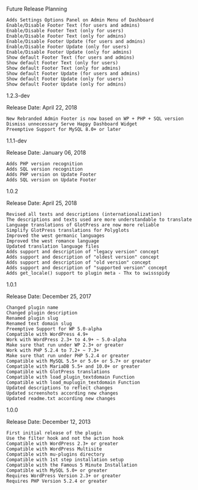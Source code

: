 Future Release Planning

    Adds Settings Options Panel on Admin Menu of Dashboard
    Enable/Disable Footer Text (for users and admins)
    Enable/Disable Footer Text (only for users)
    Enable/Disable Footer Text (only for admins)
    Enable/Disable Footer Update (for users and admins)
    Enable/Disable Footer Update (only for users)
    Enable/Disable Footer Update (only for admins)
    Show default Footer Text (for users and admins)
    Show default Footer Text (only for users)
    Show default Footer Text (only for admins)
    Show default Footer Update (for users and admins)
    Show default Footer Update (only for users)
    Show default Footer Update (only for admins)

1.2.3-dev

Release Date: April 22, 2018

    New Rebranded Admin Footer is now based on WP + PHP + SQL version
    Dismiss unnecessary Serve Happy Dashboard Widget
    Preemptive Support for MySQL 8.0+ or later

1.1.1-dev

Release Date: January 06, 2018

    Adds PHP version recognition
    Adds SQL version recognition
    Adds PHP version on Update Footer
    Adds SQL version on Update Footer

1.0.2

Release Date: April 25, 2018

    Revised all texts and descriptions (internationalization)
    The descriptions and texts used are more understandable to translate
    Language translations of GlotPress are now more reliable
    Simplify GlotPress translations for Polyglots
    Improved the west germanic languages
    Improved the west romance language
    Updated translation language files
    Adds support and description of "legacy version" concept
    Adds support and description of "oldest version" concept
    Adds support and description of "old version" concept
    Adds support and description of "supported version" concept
    Adds get_locale() support to plugin meta - Thx to swissspidy

1.0.1

Release Date: December 25, 2017

    Changed plugin name
    Changed plugin description
    Renamed plugin slug
    Renamed text domain slug
    Preemptive Support for WP 5.0-alpha
    Compatible with WordPress 4.9+
    Work with WordPress 2.3+ to 4.9+ ~ 5.0-alpha
    Make sure that run under WP 2.3+ or greater
    Work with PHP 5.2.4 to 7.2+ ~ 7.3+
    Make sure that run under PHP 5.2.4 or greater
    Compatible with MySQL 5.5+ or 5.6+ or 5.7+ or greater
    Compatible with MariaDB 5.5+ and 10.0+ or greater
    Compatible with GlotPress translations
    Compatible with load_plugin_textdomain Function
    Compatible with load_muplugin_textdomain Function
    Updated descriptions to reflect changes
    Updated screenshots according new changes
    Updated readme.txt according new changes
    
1.0.0

Release Date: December 12, 2013

    First initial release of the plugin
    Use the filter hook and not the action hook
    Compatible with WordPress 2.3+ or greater
    Compatible with WordPress Multisite
    Compatible with mu-plugins directory
    Compatible with 1st step installation setup
    Compatible with the Famous 5 Minute Installation
    Compatible with MySQL 5.0+ or greater
    Requires WordPress Version 2.3+ or greater
    Requires PHP Version 5.2.4 or greater


